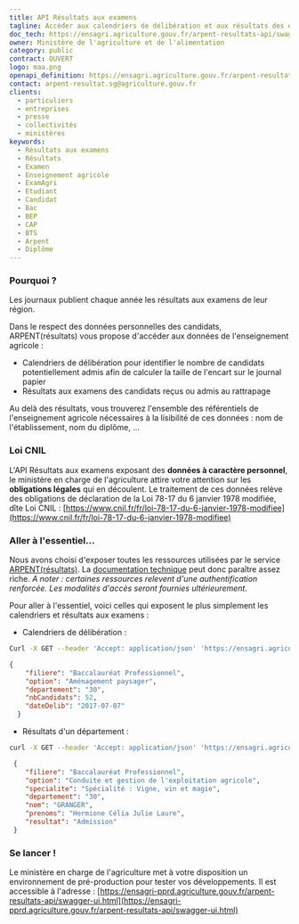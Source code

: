 ```yaml
---
title: API Résultats aux examens
tagline: Accéder aux calendriers de délibération et aux résultats des examens de l'enseignement agricole.
doc_tech: https://ensagri.agriculture.gouv.fr/arpent-resultats-api/swagger-ui.html
owner: Ministère de l'agriculture et de l'alimentation
category: public
contract: OUVERT
logo: maa.png
openapi_definition: https://ensagri.agriculture.gouv.fr/arpent-resultats-api/v2/api-docs?group=arpent-resultats
contact: arpent-resultat.sg@agriculture.gouv.fr
clients:
  - particuliers
  - entreprises
  - presse
  - collectivités
  - ministères
keywords:
  - Résultats aux examens
  - Résultats
  - Examen
  - Enseignement agricole
  - ExamAgri
  - Etudiant
  - Candidat
  - Bac
  - BEP
  - CAP
  - BTS
  - Arpent
  - Diplôme
---
```


### Pourquoi ?

Les journaux publient chaque année les résultats aux examens de leur région.

Dans le respect des données personnelles des candidats, ARPENT(résultats) vous propose d'accéder aux données de l'enseignement agricole : 
- Calendriers de délibération pour identifier le nombre de candidats potentiellement admis afin de calculer la taille de l'encart sur le journal papier
- Résultats aux examens des candidats reçus ou admis au rattrapage

Au delà des résultats, vous trouverez l'ensemble des référentiels de l'enseignement agricole nécessaires à la lisibilité de ces données : nom de l'établissement, nom du diplôme, ...

### Loi CNIL

L'API Résultats aux examens exposant des **données à caractère personnel**, le ministère en charge de l'agriculture attire votre attention sur les **obligations légales** qui en découlent. Le traitement de ces données relève des obligations de déclaration de la Loi 78-17 du 6 janvier 1978 modifiée, dîte Loi CNIL : [https://www.cnil.fr/fr/loi-78-17-du-6-janvier-1978-modifiee](https://www.cnil.fr/fr/loi-78-17-du-6-janvier-1978-modifiee)

### Aller à l'essentiel... 

Nous avons choisi d'exposer toutes les ressources utilisées par le service [ARPENT(résultats)](https://ensagri.agriculture.gouv.fr/arpent-resultats/). La [documentation technique](https://ensagri.agriculture.gouv.fr/arpent-resultats-api/swagger-ui.html#/) peut donc paraître assez riche. 
*A noter : certaines ressources relevent d'une authentification renforcée. Les modalités d'accès seront fournies ultérieurement.*

Pour aller à l'essentiel, voici celles qui exposent le plus simplement les calendriers et résultats aux examens : 
- Calendriers de délibération : 

```sh 
Curl -X GET --header 'Accept: application/json' 'https://ensagri.agriculture.gouv.fr/arpent-resultats-api/api/arpent-resultats/resultats-grand-public/calendriers?departement=30'
```

```Json
{
    "filiere": "Baccalauréat Professionnel",
    "option": "Aménagement paysager",
    "departement": "30",
    "nbCandidats": 52,
    "dateDelib": "2017-07-07"
  }
```

- Résultats d'un département :
```sh
curl -X GET --header 'Accept: application/json' 'https://ensagri.agriculture.gouv.fr/arpent-resultats-api/api/arpent-resultats/resultats-grand-public/resultats?departement=30'
```
```Json
 {
    "filiere": "Baccalauréat Professionnel",
    "option": "Conduite et gestion de l'exploitation agricole",
    "specialite": "Spécialité : Vigne, vin et magie",
    "departement": "30",
    "nom": "GRANGER",
    "prenoms": "Hermione Célia Julie Laure",
    "resultat": "Admission"
 }
 ```
 
 ### Se lancer !
 
Le ministère en charge de l'agriculture met à votre disposition un environnement de pré-production pour tester vos développements. 
Il est accessible à l'adresse : [https://ensagri-pprd.agriculture.gouv.fr/arpent-resultats-api/swagger-ui.html](https://ensagri-pprd.agriculture.gouv.fr/arpent-resultats-api/swagger-ui.html)
 
